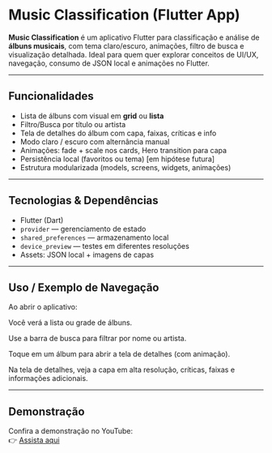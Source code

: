 # Music Classification (Flutter App)

**Music Classification** é um aplicativo Flutter para classificação e análise de **álbuns musicais**, com tema claro/escuro, animações, filtro de busca e visualização detalhada. Ideal para quem quer explorar conceitos de UI/UX, navegação, consumo de JSON local e animações no Flutter.

---

## Funcionalidades

- Lista de álbuns com visual em **grid** ou **lista**  
- Filtro/Busca por título ou artista  
- Tela de detalhes do álbum com capa, faixas, críticas e info  
- Modo claro / escuro com alternância manual  
- Animações: fade + scale nos cards, Hero transition para capa  
- Persistência local (favoritos ou tema) [em hipótese futura]   
- Estrutura modularizada (models, screens, widgets, animações)

---


## Tecnologias & Dependências

- Flutter (Dart)  
- `provider` — gerenciamento de estado  
- `shared_preferences` — armazenamento local      
- `device_preview` — testes em diferentes resoluções  
- Assets: JSON local + imagens de capas  

---

## Uso / Exemplo de Navegação

Ao abrir o aplicativo:

Você verá a lista ou grade de álbuns.

Use a barra de busca para filtrar por nome ou artista.

Toque em um álbum para abrir a tela de detalhes (com animação).

Na tela de detalhes, veja a capa em alta resolução, críticas, faixas e informações adicionais.

---

##  Demonstração

Confira a demonstração no YouTube:  
👉 [Assista aqui](https://youtu.be/bjE96CQYd3w)
